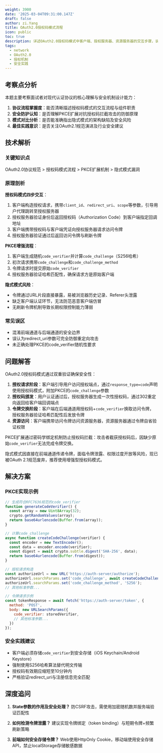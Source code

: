 ```yaml
---
weight: 3900
date: '2025-03-04T09:31:00.147Z'
draft: false
author: zi.Yang
title: OAuth2.0授权码模式流程
icon: public
toc: true
description: 详述OAuth2.0授权码模式中客户端、授权服务器、资源服务器的交互步骤，说明PKCE扩展如何防范授权码拦截攻击，并分析隐式模式的安全风险。
tags:
  - network
  - OAuth2.0
  - 授权机制
  - 安全实践
---
```


## 考察点分析

本题主要考察面试者对现代认证协议的核心理解与安全机制设计能力：

1. **协议流程掌握度**：能否清晰描述授权码模式的交互流程与组件职责
2. **安全防护认知**：是否理解PKCE扩展对抗授权码拦截攻击的防御原理
3. **模式对比分析**：是否能准确指出隐式模式的架构缺陷及安全风险
4. **最佳实践意识**：是否关注OAuth2.1规范演进及行业安全建议

## 技术解析

### 关键知识点

OAuth2.0协议规范 > 授权码模式流程 > PKCE扩展机制 > 隐式模式漏洞

### 原理剖析

**授权码模式四步交互**：

1. 客户端构造授权请求，携带`client_id`、`redirect_uri`、`scope`等参数，引导用户代理跳转至授权服务器
2. 授权服务器验证身份后返回授权码（Authorization Code）到客户端指定回调地址
3. 客户端携带授权码与客户端凭证向授权服务器请求访问令牌
4. 授权服务器验证通过后返回访问令牌与刷新令牌

**PKCE增强流程**：

1. 客户端生成随机`code_verifier`并计算`code_challenge`（S256哈希）
2. 初次请求携带`code_challenge`和`code_challenge_method`
3. 令牌请求时提交原始`code_verifier`
4. 授权服务器验证哈希匹配性，确保请求方是原始客户端

**隐式模式风险**：

- 令牌通过URL片段直接暴露，易被浏览器历史记录、Referer头泄露
- 缺乏客户端认证环节，无法防范恶意客户端仿冒
- 无刷新令牌机制导致长期权限控制能力薄弱

### 常见误区

- 混淆前端通道与后端通道的安全边界
- 误认为redirect_uri参数可完全防御重定向攻击
- 未正确处理PKCE的code_verifier随机性要求

## 问题解答

OAuth2.0授权码模式通过双重验证确保安全性：

1. **授权请求阶段**：客户端引导用户访问授权端点，通过`response_type=code`声明使用授权码模式，附加PKCE的`code_challenge`参数
2. **授权码颁发**：用户认证通过后，授权服务器生成一次性授权码，通过302重定向返回给客户端回调端点
3. **令牌交换阶段**：客户端在后端通道用授权码+`code_verifier`换取访问令牌，授权服务器验证哈希匹配性后发放令牌
4. **资源访问**：客户端携带访问令牌访问资源服务器，资源服务器通过令牌自省验证权限

PKCE扩展通过密码学绑定机制防止授权码拦截：攻击者截获授权码后，因缺少原始`code_verifier`无法完成令牌交换。

隐式模式因直接在前端通道传递令牌，面临令牌泄露、权限过度开放等风险，现已被OAuth 2.1规范废弃，推荐使用增强型授权码模式。

## 解决方案

### PKCE实现示例

```javascript
// 生成符合RFC7636规范的code_verifier
function generateCodeVerifier() {
  const array = new Uint8Array(32);
  crypto.getRandomValues(array);
  return base64urlencode(Buffer.from(array));
}

// 计算code_challenge
async function createCodeChallenge(verifier) {
  const encoder = new TextEncoder();
  const data = encoder.encode(verifier);
  const digest = await crypto.subtle.digest('SHA-256', data);
  return base64urlencode(Buffer.from(digest));
}

// 授权请求构造
const authorizeUrl = new URL('https://auth-server/authorize');
authorizeUrl.searchParams.set('code_challenge', await createCodeChallenge(verifier));
authorizeUrl.searchParams.set('code_challenge_method', 'S256');
// 其他标准参数...

// 令牌请求示例
const tokenResponse = await fetch('https://auth-server/token', {
  method: 'POST',
  body: new URLSearchParams({
    code_verifier: storedVerifier,
    // 其他标准参数...
  })
});
```

### 安全实践建议

- 客户端必须存储`code_verifier`到安全存储（iOS Keychain/Android Keystore）
- 强制使用S256哈希算法替代明文传输
- 授权码有效期应缩短至10分钟内
- 严格验证redirect_uri与注册信息完全匹配

## 深度追问

1. **State参数的作用及安全处理？**
   防CSRF攻击，需使用加密随机数并服务端验证匹配性

2. **如何检测令牌泄露？**
   建议实现令牌绑定（token binding）与短期令牌+频繁刷新策略

3. **前端如何安全存储令牌？**
   Web使用HttpOnly Cookie，移动端使用安全存储API，禁止localStorage存储敏感数据
